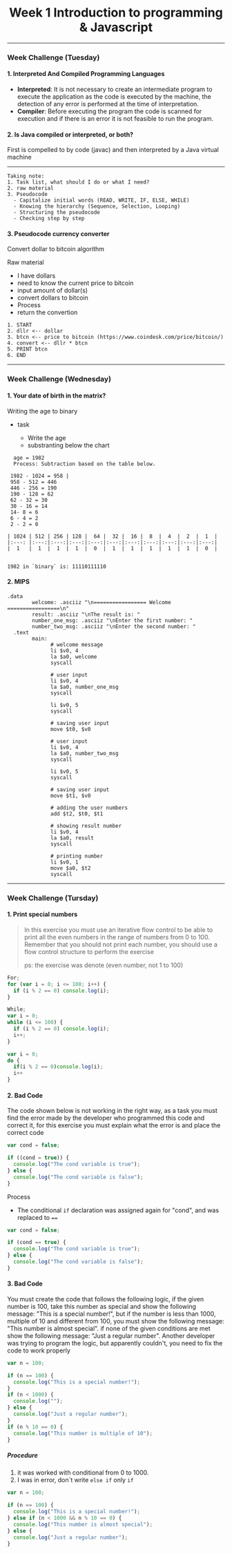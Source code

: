 # <center> Week 1 Introduction to programming & Javascript </center>

---

### Week Challenge (Tuesday)

#### 1. Interpreted And Compiled Programming Languages

- <strong>Interpreted</strong>: It is not necessary to create an intermediate program to execute the application as the code is executed by the machine, the detection of any error is performed at the time of interpretation.
- <strong>Compiler</strong>: Before executing the program the code is scanned for execution and if there is an error it is not feasible to run the program.

#### 2. Is Java compiled or interpreted, or both?

First is compelled to by code (javac) and then interpreted by a Java virtual machine

---

```
Taking note:
1. Task list, what should I do or what I need?
2. raw material
3. Pseudocode
  - Capitalize initial words (READ, WRITE, IF, ELSE, WHILE)
  - Knowing the hierarchy (Sequence, Selection, Looping)
  - Structuring the pseudocode
  - Checking step by step
```

#### 3. Pseudocode currency converter

Convert dollar to bitcoin algorithm

Raw material

- I have dollars
- need to know the current price to bitcoin
- input amount of dollar(s)
- convert dollars to bitcoin
- Process
- return the convertion

```
1. START
2. dllr <-- dollar
3. btcn <-- price to bitcoin (https://www.coindesk.com/price/bitcoin/)
4. convert <-- dllr * btcn
5. PRINT btcn
6. END
```

---

### Week Challenge (Wednesday)

#### 1. Your date of birth in the matrix?

Writing the age to binary

- task

  - Write the age
  - substranting below the chart

```
  age = 1982
  Process: Subtraction based on the table below.

 1982 - 1024 = 958 |
 958 - 512 = 446
 446 - 256 = 190
 190 - 128 = 62
 62 - 32 = 30
 30 - 16 = 14
 14- 8 = 6
 6 - 4 = 2
 2 - 2 = 0

| 1024 | 512 | 256 | 128 |  64 |  32 |  16 |  8  |  4  |  2  |  1  |
|:---: |:---:|:---:|:---:|:---:|:---:|:---:|:---:|:---:|:---:|:---:|
|  1   |  1  |  1  |  1  |  0  |  1  |  1  |  1  |  1  |  1  |  0  |


1982 in `binary` is: 11110111110

```

#### 2. MIPS

```
.data
        welcome: .asciiz "\n================= Welcome =================\n"
        result: .asciiz "\nThe result is: "
        number_one_msg: .asciiz "\nEnter the first number: "
        number_two_msg: .asciiz "\nEnter the second number: "
  .text
        main:
              # welcome message
              li $v0, 4
              la $a0, welcome
              syscall

              # user input
              li $v0, 4
              la $a0, number_one_msg
              syscall

              li $v0, 5
              syscall

              # saving user input
              move $t0, $v0

              # user input
              li $v0, 4
              la $a0, number_two_msg
              syscall

              li $v0, 5
              syscall

              # saving user input
              move $t1, $v0

              # adding the user numbers
              add $t2, $t0, $t1

              # showing result number
              li $v0, 4
              la $a0, result
              syscall

              # printing number
              li $v0, 1
              move $a0, $t2
              syscall
```

---

### Week Challenge (Tursday)

#### 1. Print special numbers

> <p>In this exercise you must use an iterative flow control to be able to print all the even numbers in the range of numbers from 0 to 100. Remember that you should not print each number, you should use a flow control structure to perform the exercise</p>
> ps: the exercise was denote (even number, not 1 to 100)

```js
For;
for (var i = 0; i <= 100; i++) {
  if (i % 2 == 0) console.log(i);
}
```

```js
While;
var i = 0;
while (i <= 100) {
  if (i % 2 == 0) console.log(i);
  i++;
}
```

```js
var i = 0;
do {
  if(i % 2 == 0)console.log(i);
  i++
}
```

#### 2. Bad Code

<p>The code shown below is not working in the right way, as a task you must find the error made by the developer who programmed this code and correct it, for this exercise you must explain what the error is and place the correct code</p>

```js
var cond = false;

if ((cond = true)) {
  console.log("The cond variable is true");
} else {
  console.log("The cond variable is false");
}
```

Process

- The conditional `if` declaration was assigned again for "cond", and was replaced to `==`

```js
var cond = false;

if (cond == true) {
  console.log("The cond variable is true");
} else {
  console.log("The cond variable is false");
}
```

#### 3. Bad Code

<p>You must create the code that follows the following logic, if the given number is 100, take this number as special and show the following message: "This is a special number!", but if the number is less than 1000, multiple of 10 and different from 100, you must show the following message: "This number is almost special". if none of the given conditions are met show the following message: "Just a regular number". Another developer was trying to program the logic, but apparently couldn't, you need to fix the code to work properly</p>

```js
var n = 100;

if (n == 100) {
  console.log("This is a special number!");
}
if (n < 1000) {
  console.log("");
} else {
  console.log("Just a regular number");
}
if (n % 10 == 0) {
  console.log("This number is multiple of 10");
}
```

##### Procedure

1.  it was worked with conditional from 0 to 1000.
2.  I was in error, don´t write `else if` only `if`

```js
var n = 100;

if (n == 100) {
  console.log("This is a special number!");
} else if (n < 1000 && n % 10 == 0) {
  console.log("This number is almost special");
} else {
  console.log("Just a regular number");
}
```
